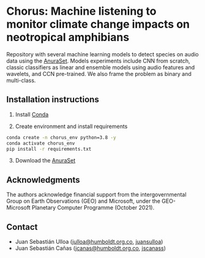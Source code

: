 # Chorus: Machine listening to monitor climate change impacts on neotropical amphibians

Repository with several machine learning models to detect species on audio data using the [AnuraSet](https://github.com/jscanass/AnuraSet). Models experiments include CNN from scratch, classic classifiers as linear and ensemble models using audio features and wavelets, and CCN pre-trained. We also frame the problem as binary and multi-class.

## Installation instructions

1. Install [Conda](http://conda.io/)

2. Create environment and install requirements

```bash
conda create -n chorus_env python=3.8 -y
conda activate chorus_env
pip install -r requirements.txt
```

3. Download the [AnuraSet](https://github.com/jscanass/AnuraSet)


## Acknowledgments
The authors acknowledge financial support from the intergovernmental Group on Earth Observations (GEO) and Microsoft, under the GEO-Microsoft Planetary Computer Programme (October 2021).

## Contact

- Juan Sebastián Ulloa (julloa@humboldt.org.co, [juansulloa](https://github.com/juansulloa))
- Juan Sebastián Cañas (jcanas@humboldt.org.co, [jscanass](https://github.com/jscanass))

